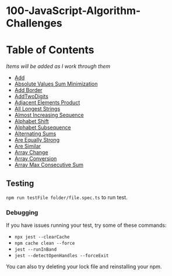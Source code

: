 # 100-JavaScript-Algorithm-Challenges

# Table of Contents

*Items will be added as I work through them*

- [Add](./add/README.md)
- [Absolute Values Sum Minimization](./absoluteValuesSumMinization/README.md)
- [Add Border](./addBorder/README.md)
- [AddTwoDigits](./addTwoDigits/README.md)
- [Adjacent Elements Product](./adjacentElementsProduct/README.md)
- [All Longest Strings](./allLongestStrings/README.md)
- [Almost Increasing Sequence](./almostIncreasingSequence/README.md)
- [Alphabet Shift](./alphabeticShift/README.md)
- [Alphabet Subsequence](./alphabetSubSequence/README.md)
- [Alternating Sums](./alternatingSums/README.md)
- [Are Equally Strong](./areEquallyStrong/README.md)
- [Are Similar](./areSimilar/README.md)
- [Array Change](./arrayChange/README.md)
- [Array Conversion](./array/Conversion.md)
- [Array Max Consecutive Sum](./arrayMaxConsecutiveSum/README.md)

## Testing

`npm run testFile folder/file.spec.ts` to run test.

### Debugging

If you have issues running your test, try some of these commands:

- `npx jest --clearCache`
- `npm cache clean --force`
- `jest --runInBand`
- `jest --detectOpenHandles --forceExit`

You can also try deleting your lock file and reinstalling your npm.